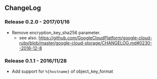 ## ChangeLog

### Release 0.2.0 - 2017/01/16

- Remove encryption_key_sha256 parameter.
  - see also. https://github.com/GoogleCloudPlatform/google-cloud-ruby/blob/master/google-cloud-storage/CHANGELOG.md#0230--2016-12-8

### Release 0.1.1 - 2016/11/28

- Add support for `%{hostname}` of object_key_format

